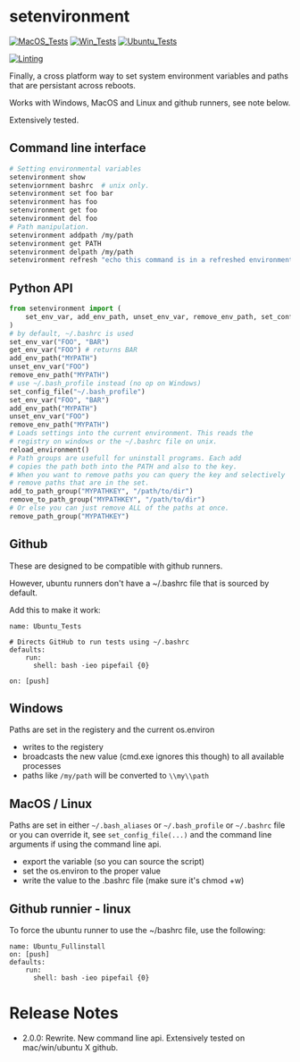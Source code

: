 # setenvironment

[![MacOS_Tests](https://github.com/zackees/setenvironment/actions/workflows/push_macos.yml/badge.svg)](https://github.com/zackees/setenvironment/actions/workflows/push_macos.yml)
[![Win_Tests](https://github.com/zackees/setenvironment/actions/workflows/push_win.yml/badge.svg)](https://github.com/zackees/setenvironment/actions/workflows/push_win.yml)
[![Ubuntu_Tests](https://github.com/zackees/setenvironment/actions/workflows/push_ubuntu.yml/badge.svg)](https://github.com/zackees/setenvironment/actions/workflows/push_ubuntu.yml)

[![Linting](https://github.com/zackees/setenvironment/actions/workflows/lint.yml/badge.svg)](https://github.com/zackees/setenvironment/actions/workflows/lint.yml)

Finally, a cross platform way to set system environment variables and paths that are persistant across reboots.

Works with Windows, MacOS and Linux and github runners, see note below.

Extensively tested.

## Command line interface

```bash
# Setting environmental variables
setenvironment show
setenviornment bashrc  # unix only.
setenvironment set foo bar
setenvironment has foo
setenvironment get foo
setenvironment del foo
# Path manipulation.
setenvironment addpath /my/path
setenvironment get PATH
setenvironment delpath /my/path
setenvironment refresh "echo this command is in a refreshed environment"
```

## Python API

```python
from setenvironment import (
    set_env_var, add_env_path, unset_env_var, remove_env_path, set_config_file, reload_environment, ...
)
# by default, ~/.bashrc is used
set_env_var("FOO", "BAR")
get_env_var("FOO") # returns BAR
add_env_path("MYPATH")
unset_env_var("FOO")
remove_env_path("MYPATH")
# use ~/.bash_profile instead (no op on Windows)
set_config_file("~/.bash_profile")
set_env_var("FOO", "BAR")
add_env_path("MYPATH")
unset_env_var("FOO")
remove_env_path("MYPATH")
# Loads settings into the current environment. This reads the
# registry on windows or the ~/.bashrc file on unix.
reload_environment()
# Path groups are usefull for uninstall programs. Each add
# copies the path both into the PATH and also to the key.
# When you want to remove paths you can query the key and selectively
# remove paths that are in the set.
add_to_path_group("MYPATHKEY", "/path/to/dir")
remove_to_path_group("MYPATHKEY", "/path/to/dir")
# Or else you can just remove ALL of the paths at once.
remove_path_group("MYPATHKEY")
```


## Github

These are designed to be compatible with github runners.

However, ubuntu runners don't have a ~/.bashrc file
that is sourced by default.

Add this to make it work:

```
name: Ubuntu_Tests

# Directs GitHub to run tests using ~/.bashrc
defaults:
    run:
      shell: bash -ieo pipefail {0}

on: [push]
```

## Windows

Paths are set in the registery and the current os.environ

  * writes to the registery
  * broadcasts the new value (cmd.exe ignores this though) to all available processes
  * paths like `/my/path` will be converted to `\\my\\path`

## MacOS / Linux

Paths are set in either `~/.bash_aliases` or `~/.bash_profile` or `~/.bashrc` file or you can override it, see `set_config_file(...)` and the command line arguments if using the command line api.

  * export the variable (so you can source the script)
  * set the os.environ to the proper value
  * write the value to the .bashrc file (make sure it's chmod +w)

## Github runnier - linux

To force the ubuntu runner to use the ~/bashrc file, use the following:

```
name: Ubuntu_Fullinstall
on: [push]
defaults:
    run:
      shell: bash -ieo pipefail {0}
```

# Release Notes
  * 2.0.0: Rewrite. New command line api. Extensively tested on mac/win/ubuntu X github.
